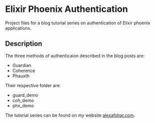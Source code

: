 # Elixir Phoenix Authentication

  Project files for a blog tutorial series on authentication of Elixir phoenix applications.

## Description

  The three methods of authenticaion described in the blog posts are:

  - Guardian
  - Coherence 
  - Phauxth

  Their respective folder are:

  - guard_demo
  - coh_demo
  - phx_demo

  The tutorial series can be found on my website [alexafshar.com](http://www.alexafshar.com/2017/10/09/phoenix-auth-guardian-coherence-phauxth-part-one.html).
